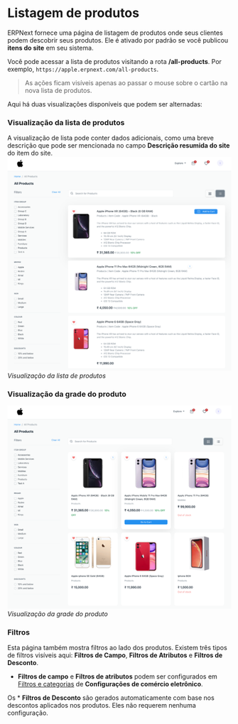 # Listagem de produtos



ERPNext fornece uma página de listagem de produtos onde seus clientes podem descobrir seus
produtos. Ele é ativado por padrão se você publicou **itens do site** em seu sistema.


Você pode acessar a lista de produtos visitando a rota **/all-products**. Por exemplo,
`https://apple.erpnext.com/all-products`. 



> 
> As ações ficam visíveis apenas ao passar o mouse sobre o cartão na nova lista de produtos.
> 
> 
> 


Aqui há duas visualizações disponíveis que podem ser alternadas:


### Visualização da lista de produtos


A visualização de lista pode conter dados adicionais, como uma breve descrição que pode ser mencionada no campo **Descrição resumida do site** do item do site.
![Visualização da lista de produtos](/files/product-list-2.png)
*Visualização da lista de produtos*


### Visualização da grade do produto


![Visualização de grade do produto](/files/product-grid.png)
*Visualização da grade do produto*


### Filtros


Esta página também mostra filtros ao lado dos produtos. Existem três tipos de filtros visíveis aqui: **Filtros de Campo**, **Filtros de Atributos** e **Filtros de Desconto**.


* **Filtros de campo** e **Filtros de atributos** podem ser configurados em [Filtros e categorias](/docs/pt/e_commerce/e_commerce_settings#filters-and-categories) de **Configurações de comércio eletrônico**.

Os * **Filtros de Desconto** são gerados automaticamente com base nos descontos aplicados nos produtos. Eles não requerem nenhuma configuração.



